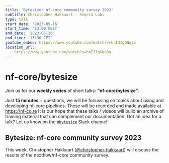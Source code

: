 ```yaml
---
title: 'Bytesize: nf-core community survey 2023'
subtitle: Christopher Hakkaart - Seqera Labs
type: talk
start_date: '2023-05-16'
start_time: '13:00 CEST'
end_date: '2023-05-16'
end_time: '13:30 CET'
youtube_embed: https://www.youtube.com/watch?v=hnI3IgGNq3o
location_url:
  - https://www.youtube.com/watch?v=hnI3IgGNq3o
---
```


# nf-core/bytesize

Join us for our **weekly series** of short talks: **“nf-core/bytesize”**.

Just **15 minutes** + questions, we will be focussing on topics about using and developing nf-core pipelines.
These will be recorded and made available at <https://nf-co.re>
It is our hope that these talks / videos will build an archive of training material that can complement our documentation. Got an idea for a talk? Let us know on the [`#bytesize`](https://nfcore.slack.com/channels/bytesize) Slack channel!

## Bytesize: nf-core community survey 2023

This week, Christopher Hakkaart ([@christopher-hakkaart](https://github.com/christopher-hakkaart)) will discuss the results of the nextflow/nf-core community survey.
